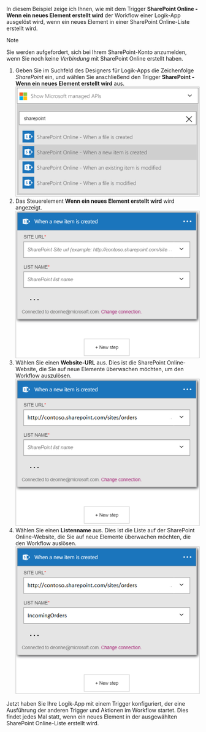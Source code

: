 In diesem Beispiel zeige ich Ihnen, wie mit dem Trigger **SharePoint Online - Wenn ein neues Element erstellt wird** der Workflow einer Logik-App ausgelöst wird, wenn ein neues Element in einer SharePoint Online-Liste erstellt wird.

> [!NOTE]
> Sie werden aufgefordert, sich bei Ihrem SharePoint-Konto anzumelden, wenn Sie noch keine *Verbindung* mit SharePoint Online erstellt haben.  
> 
> 

1. Geben Sie im Suchfeld des Designers für Logik-Apps die Zeichenfolge *SharePoint* ein, und wählen Sie anschließend den Trigger **SharePoint - Wenn ein neues Element erstellt wird** aus.  
   ![SharePoint Online-Trigger – Abbildung](./media/connectors-create-api-sharepointonline/trigger-1.png)  
2. Das Steuerelement **Wenn ein neues Element erstellt wird** wird angezeigt.  
   ![SharePoint Online-Trigger – Abbildung 2](./media/connectors-create-api-sharepointonline/trigger-2.png)  
3. Wählen Sie einen **Website-URL** aus. Dies ist die SharePoint Online-Website, die Sie auf neue Elemente überwachen möchten, um den Workflow auszulösen.  
   ![SharePoint Online-Trigger – Abbildung 3](./media/connectors-create-api-sharepointonline/trigger-3.png)  
4. Wählen Sie einen **Listenname** aus. Dies ist die Liste auf der SharePoint Online-Website, die Sie auf neue Elemente überwachen möchten, die den Workflow auslösen.  
   ![SharePoint Online-Trigger – Abbildung 4](./media/connectors-create-api-sharepointonline/trigger-4.png)  

Jetzt haben Sie Ihre Logik-App mit einem Trigger konfiguriert, der eine Ausführung der anderen Trigger und Aktionen im Workflow startet. Dies findet jedes Mal statt, wenn ein neues Element in der ausgewählten SharePoint Online-Liste erstellt wird.  

<!---HONumber=AcomDC_0727_2016-->

